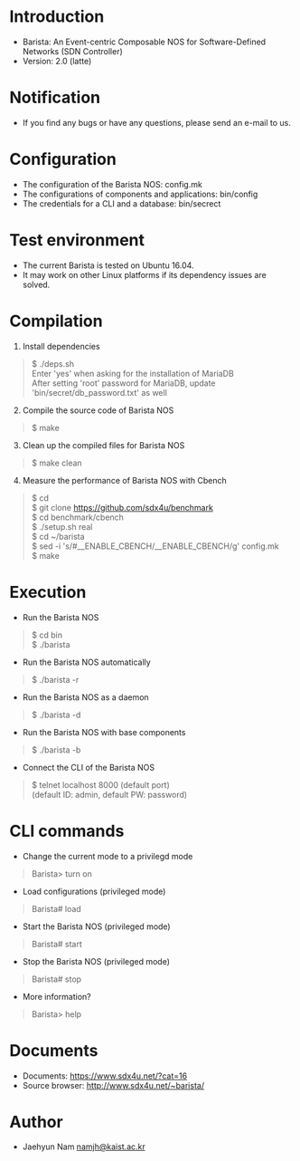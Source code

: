 # Introduction
- Barista: An Event-centric Composable NOS for Software-Defined Networks (SDN Controller)
- Version: 2.0 (latte)

# Notification
- If you find any bugs or have any questions, please send an e-mail to us.

# Configuration
- The configuration of the Barista NOS: config.mk
- The configurations of components and applications: bin/config
- The credentials for a CLI and a database: bin/secrect

# Test environment
- The current Barista is tested on Ubuntu 16.04.
- It may work on other Linux platforms if its dependency issues are solved.

# Compilation
1. Install dependencies
> $ ./deps.sh  
> Enter 'yes' when asking for the installation of MariaDB  
> After setting 'root' password for MariaDB, update 'bin/secret/db_password.txt' as well

2. Compile the source code of Barista NOS
> $ make

3. Clean up the compiled files for Barista NOS
> $ make clean

4. Measure the performance of Barista NOS with Cbench
> $ cd  
> $ git clone https://github.com/sdx4u/benchmark  
> $ cd benchmark/cbench  
> $ ./setup.sh real  
> $ cd ~/barista  
> $ sed -i 's/#__ENABLE_CBENCH/__ENABLE_CBENCH/g' config.mk  
> $ make

# Execution
- Run the Barista NOS
> $ cd bin  
> $ ./barista

- Run the Barista NOS automatically
> $ ./barista -r

- Run the Barista NOS as a daemon
> $ ./barista -d

- Run the Barista NOS with base components
> $ ./barista -b

- Connect the CLI of the Barista NOS
> $ telnet localhost 8000 (default port)  
> (default ID: admin, default PW: password)  

# CLI commands
- Change the current mode to a privilegd mode
> Barista> turn on

- Load configurations (privileged mode)
> Barista# load

- Start the Barista NOS (privileged mode)
> Barista# start

- Stop the Barista NOS (privileged mode)
> Barista# stop

- More information?
> Barista> help

# Documents
- Documents: https://www.sdx4u.net/?cat=16
- Source browser: http://www.sdx4u.net/~barista/

# Author
- Jaehyun Nam <namjh@kaist.ac.kr>
